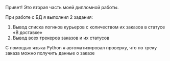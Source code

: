Привет!
Это вторая часть моей дипломной работы.

При работе с БД я выполнил 2 задания:
1. Вывод списка логинов курьеров с количеством их заказов в статусе «В доставке» 
2. Вывод всех трекеров заказов и их статусов
   
С помощью языка Python я автоматизировал проверку, что по треку заказа можно получить данные о заказе
